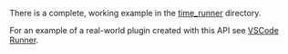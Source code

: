 There is a complete, working example in the [time_runner](time_runner) directory.

For an example of a real-world plugin created with this API see [VSCode Runner](https://github.com/Merrit/vscode-runner).
